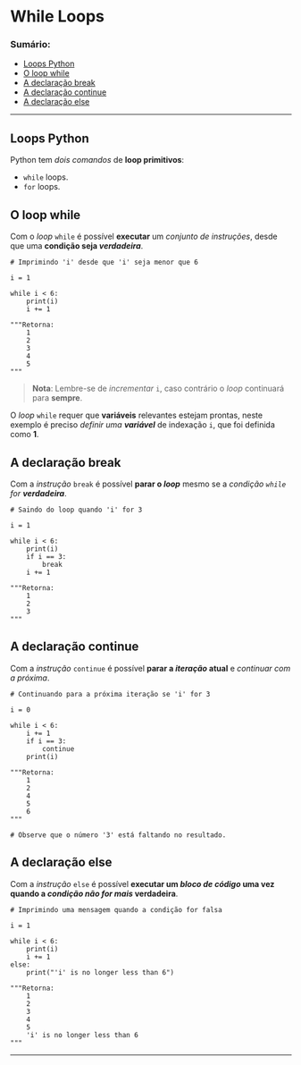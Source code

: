# While Loops

### Sumário:

- [Loops Python](#loops-python)
- [O loop while](#o-loop-while)
- [A declaração break](#a-declaração-break)
- [A declaração continue](#a-declaração-continue)
- [A declaração else](#a-declaração-else)

---

## Loops Python

Python tem _dois comandos_ de **loop primitivos**:

- ``while`` loops.
- ``for`` loops.

## O loop while

Com o _loop_ ``while`` é possível **executar** um _conjunto de instruções_, desde que uma **condição seja _verdadeira_**.

```
# Imprimindo 'i' desde que 'i' seja menor que 6

i = 1

while i < 6:
    print(i)
    i += 1

"""Retorna:
    1
    2
    3
    4
    5
"""
```

> **Nota**: Lembre-se de _incrementar_ ``i``, caso contrário o _loop_ continuará para **sempre**.

O _loop_ ``while`` requer que **variáveis** relevantes estejam prontas, neste exemplo é preciso _definir uma **variável**_ de indexação ``i``, que foi definida como **1**.

## A declaração break

Com a _instrução_ ``break`` é possível **parar o _loop_** mesmo se a _condição ``while`` for **verdadeira**_.

```
# Saindo do loop quando 'i' for 3

i = 1

while i < 6:
    print(i)
    if i == 3:
        break
    i += 1

"""Retorna:
    1
    2
    3
"""
```

## A declaração continue

Com a _instrução_ ``continue`` é possível **parar a _iteração_ atual** e _continuar com a próxima_.

```
# Continuando para a próxima iteração se 'i' for 3

i = 0

while i < 6:
    i += 1
    if i == 3:
        continue
    print(i)

"""Retorna:
    1
    2
    4
    5
    6
"""

# Observe que o número '3' está faltando no resultado.
```

## A declaração else

Com a _instrução_ ``else`` é possível **executar um _bloco de código_ uma vez quando a _condição não for mais_ verdadeira**.

```
# Imprimindo uma mensagem quando a condição for falsa

i = 1

while i < 6:
    print(i)
    i += 1
else:
    print("'i' is no longer less than 6")

"""Retorna:
    1
    2
    3
    4
    5
    'i' is no longer less than 6
"""
```

---